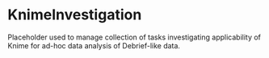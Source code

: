 # KnimeInvestigation
Placeholder used to manage collection of tasks investigating applicability of Knime for ad-hoc data analysis of Debrief-like data.
